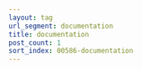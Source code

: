 ```yaml
---
layout: tag
url_segment: documentation
title: documentation
post_count: 1
sort_index: 00586-documentation
---
```

